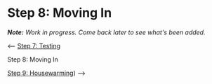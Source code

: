 # Step 8: Moving In

_**Note:** Work in progress. Come back later to see what's been added._

<-- [Step 7: Testing](../testing/)  

Step 8: Moving In  

[Step 9: Housewarming](../promotion/)) -->  